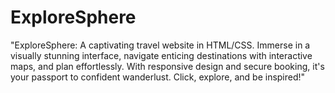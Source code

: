 # ExploreSphere
"ExploreSphere: A captivating travel website in HTML/CSS. Immerse in a visually stunning interface, navigate enticing destinations with interactive maps, and plan effortlessly. With responsive design and secure booking, it's your passport to confident wanderlust. Click, explore, and be inspired!"
